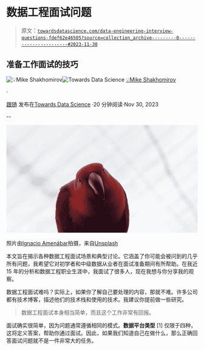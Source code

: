 # 数据工程面试问题

> 原文：[`towardsdatascience.com/data-engineering-interview-questions-fdef62e46505?source=collection_archive---------0-----------------------#2023-11-30`](https://towardsdatascience.com/data-engineering-interview-questions-fdef62e46505?source=collection_archive---------0-----------------------#2023-11-30)

## 准备工作面试的技巧

[](https://mshakhomirov.medium.com/?source=post_page-----fdef62e46505--------------------------------)![💡Mike Shakhomirov](https://mshakhomirov.medium.com/?source=post_page-----fdef62e46505--------------------------------)[](https://towardsdatascience.com/?source=post_page-----fdef62e46505--------------------------------)![Towards Data Science](https://towardsdatascience.com/?source=post_page-----fdef62e46505--------------------------------) [💡Mike Shakhomirov](https://mshakhomirov.medium.com/?source=post_page-----fdef62e46505--------------------------------)

·

[跟随](https://medium.com/m/signin?actionUrl=https%3A%2F%2Fmedium.com%2F_%2Fsubscribe%2Fuser%2Fe06a48b3dd48&operation=register&redirect=https%3A%2F%2Ftowardsdatascience.com%2Fdata-engineering-interview-questions-fdef62e46505&user=%F0%9F%92%A1Mike+Shakhomirov&userId=e06a48b3dd48&source=post_page-e06a48b3dd48----fdef62e46505---------------------post_header-----------) 发布在[Towards Data Science](https://towardsdatascience.com/?source=post_page-----fdef62e46505--------------------------------) ·20 分钟阅读·Nov 30, 2023[](https://medium.com/m/signin?actionUrl=https%3A%2F%2Fmedium.com%2F_%2Fvote%2Ftowards-data-science%2Ffdef62e46505&operation=register&redirect=https%3A%2F%2Ftowardsdatascience.com%2Fdata-engineering-interview-questions-fdef62e46505&user=%F0%9F%92%A1Mike+Shakhomirov&userId=e06a48b3dd48&source=-----fdef62e46505---------------------clap_footer-----------)

--

[](https://medium.com/m/signin?actionUrl=https%3A%2F%2Fmedium.com%2F_%2Fbookmark%2Fp%2Ffdef62e46505&operation=register&redirect=https%3A%2F%2Ftowardsdatascience.com%2Fdata-engineering-interview-questions-fdef62e46505&source=-----fdef62e46505---------------------bookmark_footer-----------)![](img/a7bc9856e987821675426d58096e4630.png)

照片由[Ignacio Amenábar](https://unsplash.com/@amenabarladrondeguevara?utm_source=medium&utm_medium=referral)拍摄，来自[Unsplash](https://unsplash.com/?utm_source=medium&utm_medium=referral)

本文旨在揭示各种数据工程面试场景和典型讨论。它涵盖了你可能会被问到的几乎所有问题，我希望它对初学者和中级数据从业者在面试准备期间有所帮助。在我近 15 年的分析和数据工程职业生涯中，我面试了很多人，现在我想与你分享我的观察。

数据工程面试难吗？实际上，如果你了解自己要处理的内容，那就不难。许多公司都有技术博客，描述他们的技术栈和使用的技术。我建议你提前做一些研究。

> 数据工程面试本身相当简单，而且这个工作非常有回报。

面试确实很简单，因为问题通常遵循相同的模式。**数据平台类型** [1] 仅限于四种，这将定义答案，帮助你通过面试。因此，如果我们知道自己在做什么，那么正确回答面试问题就不是一件非常大的任务。
